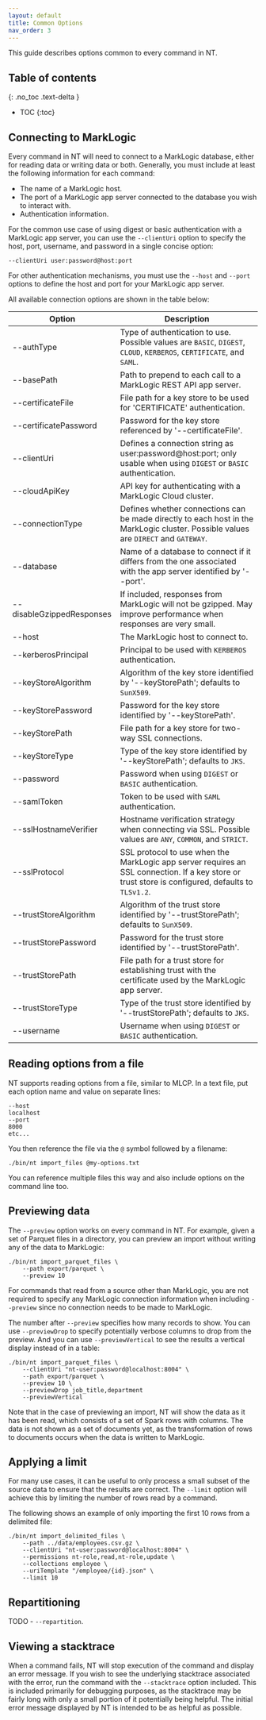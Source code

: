 ```yaml
---
layout: default
title: Common Options
nav_order: 3
---
```


This guide describes options common to every command in NT.

## Table of contents
{: .no_toc .text-delta }

- TOC
{:toc}

## Connecting to MarkLogic

Every command in NT will need to connect to a MarkLogic database, either for reading data or writing data or both. 
Generally, you must include at least the following information for each command:

- The name of a MarkLogic host.
- The port of a MarkLogic app server connected to the database you wish to interact with.
- Authentication information.

For the common use case of using digest or basic authentication with a MarkLogic app server, you can use the 
`--clientUri` option to specify the host, port, username, and password in a single concise option:

    --clientUri user:password@host:port

For other authentication mechanisms, you must use the `--host` and `--port` options to define the host and port for 
your MarkLogic app server. 

All available connection options are shown in the table below:

| Option | Description | 
| --- | --- |
| --authType | Type of authentication to use. Possible values are `BASIC`, `DIGEST`, `CLOUD`, `KERBEROS`, `CERTIFICATE`, and `SAML`.|
| --basePath | Path to prepend to each call to a MarkLogic REST API app server. |
| --certificateFile | File path for a key store to be used for 'CERTIFICATE' authentication. |
| --certificatePassword | Password for the key store referenced by '--certificateFile'. |
| --clientUri |  Defines a connection string as user:password@host:port; only usable when using `DIGEST` or `BASIC` authentication. |
| --cloudApiKey | API key for authenticating with a MarkLogic Cloud cluster. |
| --connectionType |  Defines whether connections can be made directly to each host in the MarkLogic cluster. Possible values are `DIRECT` and `GATEWAY`. |
| --database | Name of a database to connect if it differs from the one associated with the app server identified by '--port'. |
| --disableGzippedResponses | If included, responses from MarkLogic will not be gzipped. May improve performance when responses are very small.
| --host | The MarkLogic host to connect to. |
| --kerberosPrincipal | Principal to be used with `KERBEROS` authentication. |
| --keyStoreAlgorithm |  Algorithm of the key store identified by '--keyStorePath'; defaults to `SunX509`. |
| --keyStorePassword | Password for the key store identified by '--keyStorePath'. |
| --keyStorePath | File path for a key store for two-way SSL connections. |
| --keyStoreType | Type of the key store identified by '--keyStorePath'; defaults to `JKS`. |
| --password | Password when using `DIGEST` or `BASIC` authentication. |
| --samlToken | Token to be used with `SAML` authentication. |
| --sslHostnameVerifier | Hostname verification strategy when connecting via SSL. Possible values are `ANY`, `COMMON`, and `STRICT`. |
| --sslProtocol | SSL protocol to use when the MarkLogic app server requires an SSL connection. If a key store or trust store is configured, defaults to `TLSv1.2`. |
| --trustStoreAlgorithm | Algorithm of the trust store identified by '--trustStorePath'; defaults to `SunX509`. |
| --trustStorePassword | Password for the trust store identified by '--trustStorePath'. |
| --trustStorePath | File path for a trust store for establishing trust with the certificate used by the MarkLogic app server. |
| --trustStoreType | Type of the trust store identified by '--trustStorePath'; defaults to `JKS`. |
| --username | Username when using `DIGEST` or `BASIC` authentication. |


## Reading options from a file

NT supports reading options from a file, similar to MLCP. In a text file, put each option name and value on separate
lines:

```
--host
localhost
--port
8000
etc...
```

You then reference the file via the `@` symbol followed by a filename:

    ./bin/nt import_files @my-options.txt

You can reference multiple files this way and also include options on the command line too.

## Previewing data

The `--preview` option works on every command in NT. For example, given a set of Parquet files in a directory, 
you can preview an import without writing any of the data to MarkLogic:

```
./bin/nt import_parquet_files \
    --path export/parquet \
    --preview 10
```

For commands that read from a source other than MarkLogic, you are not required to specify any MarkLogic connection
information when including `--preview` since no connection needs to be made to MarkLogic.

The number after `--preview` specifies how many records to show. You can use `--previewDrop` to specify potentially
verbose columns to drop from the preview. And you can use `--previewVertical` to see the results a vertical display
instead of in a table:

```
./bin/nt import_parquet_files \
    --clientUri "nt-user:password@localhost:8004" \
    --path export/parquet \
    --preview 10 \
    --previewDrop job_title,department
    --previewVertical
```

Note that in the case of previewing an import, NT will show the data as it has been read, which consists of a set of
Spark rows with columns. The data is not shown as a set of documents yet, as the transformation of rows to documents 
occurs when the data is written to MarkLogic.

## Applying a limit

For many use cases, it can be useful to only process a small subset of the source data to ensure that the results
are correct. The `--limit` option will achieve this by limiting the number of rows read by a command.

The following shows an example of only importing the first 10 rows from a delimited file:

```
./bin/nt import_delimited_files \
    --path ../data/employees.csv.gz \
    --clientUri "nt-user:password@localhost:8004" \
    --permissions nt-role,read,nt-role,update \
    --collections employee \
    --uriTemplate "/employee/{id}.json" \
    --limit 10
```

## Repartitioning

TODO - `--repartition`.

## Viewing a stacktrace

When a command fails, NT will stop execution of the command and display an error message. If you wish to see the 
underlying stacktrace associated with the error, run the command with the `--stacktrace` option included. This is 
included primarily for debugging purposes, as the stacktrace may be fairly long with only a small portion of it 
potentially being helpful. The initial error message displayed by NT is intended to be as helpful as possible. 
